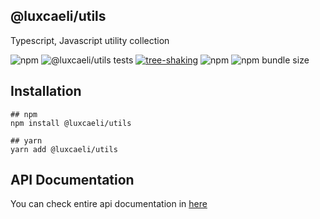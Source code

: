 ## @luxcaeli/utils

Typescript, Javascript utility collection

![npm](https://img.shields.io/npm/v/@luxcaeli/utils) ![@luxcaeli/utils tests](https://github.com/luxcaeli/utils/actions/workflows/main.yml/badge.svg) [![tree-shaking](https://badgen.net/bundlephobia/tree-shaking/@luxcaeli/utils)](https://bundlephobia.com/result?p=@luxcaeli/utils) ![npm](https://img.shields.io/npm/dw/@luxcaeli/utils) ![npm bundle size](https://img.shields.io/bundlephobia/minzip/@luxcaeli/utils)


## Installation
```shell
## npm
npm install @luxcaeli/utils

## yarn
yarn add @luxcaeli/utils
```


## API Documentation
You can check entire api documentation in [here](https://github.com/luxcaeli/utils/blob/main/README_API.md)

